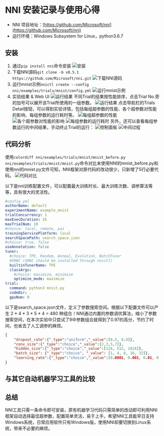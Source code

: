 # NNI 安装记录与使用心得

- NNI 项目地址：[https://github.com/Microsoft/nni](https://github.com/Microsoft/nni)
- 运行环境：Windows Subsystem for Linux，python3.6.7

## 安装

1. 通过```pip install nni```命令安装
![安装](imgs/2019-02-14-19-00-39.png)
2. 下载NNI源码```git clone -b v0.5.1 https://github.com/Microsoft/nni.git```
![下载NNI源码](imgs/2019-02-14-19-25-26.png)
3. 运行mnist示例```nnictl create --config nni/examples/trials/mnist/config.yml```
![运行mnist示例](imgs/2019-02-14-19-37-17.png)
4. 实验结果 & Web UI
![运行结果](imgs/2019-02-14-21-47-32.png)
不同Trial的结果按性能排序，点击Trial No.旁的加号可以展开该Trial所使用的一组参数。
![运行结果](imgs/2019-02-14-21-48-18.png)
点击导航栏的Trials Detail按钮，可以得到实验详情，包括每组超参数的性能、各个超参数对性能的影响、每组参数的运行耗时等。
![每组超参数的性能](imgs/2019-02-14-22-01-20.png)
![各个超参数对性能的影响](imgs/2019-02-14-22-01-47.png)
![每组参数的运行耗时](imgs/2019-02-14-22-02-24.png)
另外，还可以查看每组参数运行的中间结果，手动终止Trial的运行：
![控制面板](imgs/2019-02-14-22-05-47.png)
![中间过程](imgs/2019-02-14-22-06-33.png)

## 代码分析
使用```colordiff nni/examples/trials/mnist/mnist_before.py nni/examples/trials/mnist/mnist.py```命令对比未使用NNI的mnist_before.py和使用nni的mnist.py文件可知，NNI框架对原代码的改动很少，只新增了5行必要代码。
![代码对比](imgs/2019-02-14-22-14-53.png)

以下是nni训练配置文件，可以配置最大训练时长、最大训练次数、调参算法等等，具有很大的灵活性。

```yaml
#config.yml
authorName: default
experimentName: example_mnist
trialConcurrency: 1
maxExecDuration: 1h
maxTrialNum: 10
#choice: local, remote, pai
trainingServicePlatform: local
searchSpacePath: search_space.json
#choice: true, false
useAnnotation: false
tuner:
  #choice: TPE, Random, Anneal, Evolution, BatchTuner
  #SMAC (SMAC should be installed through nnictl)
  builtinTunerName: TPE
  classArgs:
    #choice: maximize, minimize
    optimize_mode: maximize
trial:
  command: python3 mnist.py
  codeDir: .
  gpuNum: 0
```

以下是search_space.json文件，定义了参数搜索空间。根据以下配置文件可以产生 2 * 4 * 3 * 5 * 4 = 480 种组合！NNI通过内置的参数调优算法，缩小了参数搜索空间，在本次实验中只尝试了9中参数组合就得到了0.97的高分，节约了时间，也省去了人工调参的麻烦。

```json
{
    "dropout_rate":{"_type":"uniform","_value":[0.5, 0.9]},
    "conv_size":{"_type":"choice","_value":[2,3,5,7]},
    "hidden_size":{"_type":"choice","_value":[124, 512, 1024]},
    "batch_size": {"_type":"choice", "_value": [1, 4, 8, 16, 32]},
    "learning_rate":{"_type":"choice","_value":[0.0001, 0.001, 0.01, 0.1]}
}
```

## 与其它自动机器学习工具的比较


## 总结

NNI工具只需一条命令即可安装，原有机器学习代码只需简单的改动即可利用NNI框架自动选择最佳超参数，配置简单灵活，易于上手。希望NNI工具能早日支持Windows系统，日常应用软件只有Windows版，使用NNI却要切换到Linux系统，带来不必要的麻烦。